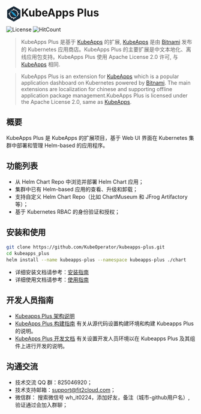 # <img src="./docs/img/logo.png" width="40" align="left"> KubeApps Plus

![License](https://img.shields.io/badge/License-Apache%202.0-red)
![HitCount](http://hits.dwyl.io/kubeoperator/kubeapps-plus.svg)
      
>KubeApps Plus 是基于 [KubeApps](https://github.com/kubeapps/kubeapps) 的扩展, [KubeApps](https://github.com/kubeapps/kubeapps) 是由 [Bitnami](https://bitnami.com/) 发布的 Kubernetes 应用商店。KubeApps Plus 的主要扩展是中文本地化、离线应用包支持。KubeApps Plus 使用 Apache License 2.0 许可, 与 [KubeApps](https://github.com/kubeapps/kubeapps/blob/master/LICENSE) 相同.

>KubeApps Plus is an extension for [KubeApps](https://github.com/kubeapps/kubeapps) which is a popular application dashboard on Kubernetes powered by [Bitnami](https://bitnami.com/). The main extensions are localization for chinese and supporting offline application package management.KubeApps Plus is licensed under the Apache License 2.0, same as [KubeApps](https://github.com/kubeapps/kubeapps/blob/master/LICENSE).

## 概要

KubeApps Plus 是 KubeApps 的扩展项目，基于 Web UI 界面在 Kubernetes 集群中部署和管理 Helm-based 的应用程序。

## 功能列表

- 从 Helm Chart Repo 中浏览并部署 Helm Chart 应用；
- 集群中已有 Helm-based 应用的查看、升级和卸载；
- 支持自定义 Helm Chart Repo（比如 ChartMuseum 和 JFrog Artifactory 等）；
- 基于 Kubernetes RBAC 的身份验证和授权；

## 安装和使用

```bash
git clone https://github.com/KubeOperator/kubeapps-plus.git
cd kubeapps_plus
helm install --name kubeapps-plus --namespace kubeapps-plus ./chart
```

- 详细安装文档请参考：[安装指南](chart+/README.md)
- 详细使用文档请参考：[使用指南](docs/user/getting-started.md)

## 开发人员指南

- [Kubeapps Plus 架构说明](docs/architecture/overview.md)
- [KubeApps Plus 构建指南](docs/developer/build.md) 有关从源代码设置构建环境和构建 Kubeapps Plus 的说明。
- [KubeApps Plus 开发文档](docs/developer/README.md) 有关设置开发人员环境以在 Kubeapps Plus 及其组件上进行开发的说明。

## 沟通交流
 
- 技术交流 QQ 群：825046920；
- 技术支持邮箱：support@fit2cloud.com；
- 微信群： 搜索微信号 wh_it0224，添加好友，备注（城市-github用户名）, 验证通过会加入群聊；
